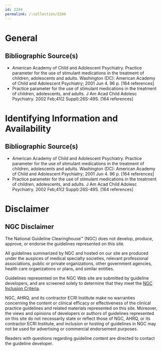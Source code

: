 ```yaml
---
id: 2244
permalink: /:collection/2244
---
```


# General

## Bibliographic Source(s)

- American Academy of Child and Adolescent Psychiatry. Practice parameter for the use of stimulant medications in the treatment of children, adolescents and adults. Washington (DC): American Academy of Child and Adolescent Psychiatry; 2001 Jun 4. 96 p. [164 references]
- Practice parameter for the use of stimulant medications in the treatment of children, adolescents, and adults. J Am Acad Child Adolesc Psychiatry. 2002 Feb;41(2 Suppl):26S-49S. [164 references]

# Identifying Information and Availability

## Bibliographic Source(s)

- American Academy of Child and Adolescent Psychiatry. Practice parameter for the use of stimulant medications in the treatment of children, adolescents and adults. Washington (DC): American Academy of Child and Adolescent Psychiatry; 2001 Jun 4. 96 p. [164 references]
- Practice parameter for the use of stimulant medications in the treatment of children, adolescents, and adults. J Am Acad Child Adolesc Psychiatry. 2002 Feb;41(2 Suppl):26S-49S. [164 references]

# Disclaimer

## NGC Disclaimer

The National Guideline Clearinghouse™ (NGC) does not develop, produce, approve, or endorse the guidelines represented on this site.

All guidelines summarized by NGC and hosted on our site are produced under the auspices of medical specialty societies, relevant professional associations, public or private organizations, other government agencies, health care organizations or plans, and similar entities.

Guidelines represented on the NGC Web site are submitted by guideline developers, and are screened solely to determine that they meet the [NGC Inclusion Criteria](/help-and-about/summaries/inclusion-criteria).

NGC, AHRQ, and its contractor ECRI Institute make no warranties concerning the content or clinical efficacy or effectiveness of the clinical practice guidelines and related materials represented on this site. Moreover, the views and opinions of developers or authors of guidelines represented on this site do not necessarily state or reflect those of NGC, AHRQ, or its contractor ECRI Institute, and inclusion or hosting of guidelines in NGC may not be used for advertising or commercial endorsement purposes.

Readers with questions regarding guideline content are directed to contact the guideline developer.

